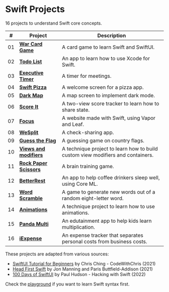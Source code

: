 # Swift Projects

16 projects to understand Swift core concepts.

| #   | Project                                           | Description                                                                     |
| --- | ------------------------------------------------- | ------------------------------------------------------------------------------- |
| 01  | [**War Card Game**](01-war-card-game)             | A card game to learn Swift and SwiftUI.                                         |
| 02  | [**Todo List**](02-todo-list)                     | An app to learn how to use Xcode for Swift.                                     |
| 03  | [**Executive Timer**](03-executive-timer)         | A timer for meetings.                                                           |
| 04  | [**Swift Pizza**](04-swift-pizza)                 | A welcome screen for a pizza app.                                               |
| 05  | [**Dark Map**](05-dark-map)                       | A map screen to implement dark mode.                                            |
| 06  | [**Score It**](06-score-it)                       | A two-view score tracker to learn how to share state.                           |
| 07  | [**Focus**](07-focus)                             | A website made with Swift, using Vapor and Leaf.                                |
| 08  | [**WeSplit**](08-wesplit)                         | A check-sharing app.                                                            |
| 09  | [**Guess the Flag**](09-guess-the-flag)           | A guessing game on country flags.                                               |
| 10  | [**Views and modifiers**](10-views-and-modifiers) | A technique project to learn how to build custom view modifiers and containers. |
| 11  | [**Rock Paper Scissors**](11-rock-paper-scissors) | A brain training game.                                                          |
| 12  | [**BetterRest**](12-betterrest)                   | An app to help coffee drinkers sleep well, using Core ML.                       |
| 13  | [**Word Scramble**](13-word-scramble)             | A game to generate new words out of a random eight-letter word.                 |
| 14  | [**Animations**](14-animations)                   | A technique project to learn how to use animations.                             |
| 15  | [**Panda Multi**](15-panda-multi)                 | An edutainment app to help kids learn multiplication.                           |
| 16  | [**iExpense**](16-iexpense)                       | An expense tracker that separates personal costs from business costs.           |

These projects are adapted from various sources:

- [SwiftUI Tutorial for Beginners](https://www.youtube.com/watch?v=F2ojC6TNwws) by Chris Ching - CodeWithChris (2021)
- [Head First Swift](https://www.amazon.com/Head-First-Swift-Anthony-Gray/dp/1491922850) by Jon Manning and Paris Buttfield-Addison (2021)
- [100 Days of SwiftUI](https://www.hackingwithswift.com/100/swiftui) by Paul Hudson - Hacking with Swift (2022)

Check the [playground](playground) if you want to learn Swift syntax first.
